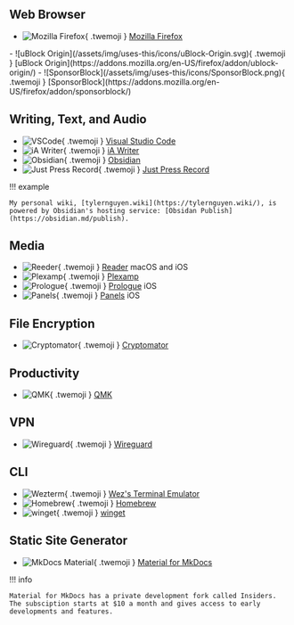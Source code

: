 ## Web Browser

<div class="grid cards" markdown>

- ![Mozilla Firefox](/assets/img/uses-this/icons/Firefox.svg){ .twemoji } [Mozilla Firefox](https://www.mozilla.org/en-US/firefox/new/)

</div>

<div class="grid cards" markdown>
- ![uBlock Origin](/assets/img/uses-this/icons/uBlock-Origin.svg){ .twemoji } [uBlock Origin](https://addons.mozilla.org/en-US/firefox/addon/ublock-origin/)
- ![SponsorBlock](/assets/img/uses-this/icons/SponsorBlock.png){ .twemoji } [SponsorBlock](https://addons.mozilla.org/en-US/firefox/addon/sponsorblock/)

</div>

## Writing, Text, and Audio

<div class="grid cards" markdown>

- ![VSCode](/assets/img/uses-this/icons/VSCode.png){ .twemoji } [Visual Studio Code](https://code.visualstudio.com/)
- ![iA Writer](/assets/img/uses-this/icons/iA-Writer.png){ .twemoji } [iA Writer](https://ia.net/writer)
- ![Obsidian](/assets/img/uses-this/icons/Obsidian.png){ .twemoji } [Obsidian](https://obsidian.md/)
- ![Just Press Record](/assets/img/uses-this/icons/Just-Press-Record.png){ .twemoji } [Just Press Record](https://www.openplanetsoftware.com/just-press-record/)

</div>

!!! example

    My personal wiki, [tylernguyen.wiki](https://tylernguyen.wiki/), is powered by Obsidian's hosting service: [Obsidan Publish](https://obsidian.md/publish).

## Media

<div class="grid cards" markdown>

- ![Reeder](/assets/img/uses-this/icons/Reeder.jpg){ .twemoji } [Reader](https://reederapp.com/) macOS and iOS
- ![Plexamp](/assets/img/uses-this/icons/Plexamp.png){ .twemoji } [Plexamp](https://plexamp.com/)
- ![Prologue](/assets/img/uses-this/icons/Prologue.jpg){ .twemoji } [Prologue](https://prologue.audio/) iOS
- ![Panels](/assets/img/uses-this/icons/Panels.png){ .twemoji } [Panels](https://panels.app/) iOS

</div>

## File Encryption

<div class="grid cards" markdown>

- ![Cryptomator](/assets/img/uses-this/icons/Cryptomator.svg){ .twemoji } [Cryptomator](https://cryptomator.org/)

</div>

## Productivity

<div class="grid cards" markdown>

- ![QMK](/assets/img/uses-this/icons/QMK.png){ .twemoji } [QMK](https://docs.qmk.fm/)

</div>

## VPN

<div class="grid cards" markdown>

- ![Wireguard](/assets/img/uses-this/icons/Wireguard.svg){ .twemoji } [Wireguard](https://www.wireguard.com/)

</div>

## CLI

<div class="grid cards" markdown>

- ![Wezterm](/assets/img/uses-this/icons/wezterm.png){ .twemoji } [Wez's Terminal Emulator](https://wezfurlong.org/wezterm/)
- ![Homebrew](/assets/img/uses-this/icons/Homebrew.png){ .twemoji } [Homebrew](https://brew.sh/)
- ![winget](/assets/img/uses-this/icons/winget.png){ .twemoji } [winget](https://github.com/microsoft/winget-cli)

</div>

## Static Site Generator

<div class="grid cards" markdown>

- ![MkDocs Material](/assets/img/uses-this/icons/MkDocs-Material.png){ .twemoji } [Material for MkDocs](https://squidfunk.github.io/mkdocs-material/)

</div>

!!! info

    Material for MkDocs has a private development fork called Insiders. The subsciption starts at $10 a month and gives access to early developments and features.